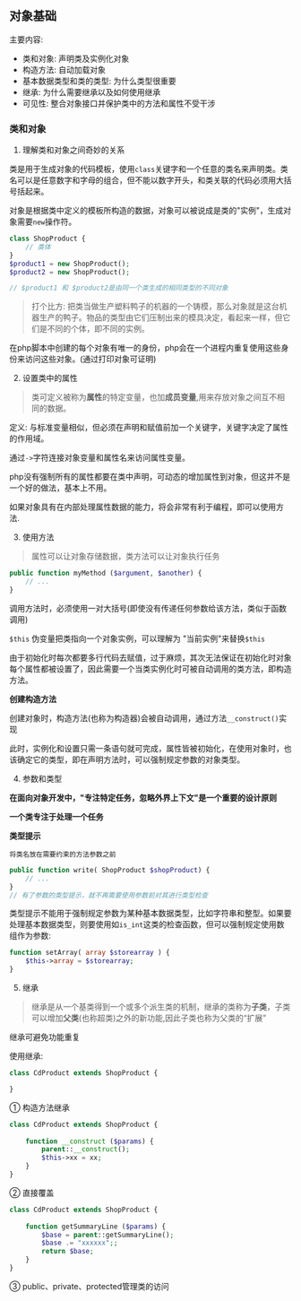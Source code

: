 ## 对象基础

主要内容:

- 类和对象: 声明类及实例化对象
- 构造方法: 自动加载对象
- 基本数据类型和类的类型: 为什么类型很重要
- 继承: 为什么需要继承以及如何使用继承
- 可见性: 整合对象接口并保护类中的方法和属性不受干涉

### 类和对象

1. 理解类和对象之间奇妙的关系

类是用于生成对象的代码模板，使用`class`关键字和一个任意的类名来声明类。类名可以是任意数字和字母的组合，但不能以数字开头，和类关联的代码必须用大括号括起来。

对象是根据类中定义的模板所构造的数据，对象可以被说成是类的"实例"，生成对象需要`new`操作符。

```php
class ShopProduct {
    // 类体
}
$product1 = new ShopProduct();
$product2 = new ShopProduct();

// $product1 和 $product2是由同一个类生成的相同类型的不同对象
```

> 打个比方: 把类当做生产塑料鸭子的机器的一个铸模，那么对象就是这台机器生产的鸭子。物品的类型由它们压制出来的模具决定，看起来一样，但它们是不同的个体，即不同的实例。

在php脚本中创建的每个对象有唯一的身份，php会在一个进程内重复使用这些身份来访问这些对象。(通过打印对象可证明)

2. 设置类中的属性
> 类可定义被称为**属性**的特定变量，也加**成员变量**,用来存放对象之间互不相同的数据。

定义: 与标准变量相似，但必须在声明和赋值前加一个关键字，关键字决定了属性的作用域。

通过`->`字符连接对象变量和属性名来访问属性变量。

php没有强制所有的属性都要在类中声明，可动态的增加属性到对象，但这并不是一个好的做法，基本上不用。

如果对象具有在内部处理属性数据的能力，将会非常有利于编程，即可以使用方法.

3. 使用方法
> 属性可以让对象存储数据，类方法可以让对象执行任务

```php
public function myMethod ($argument, $another) {
    // ...
}
```

调用方法时，必须使用一对大括号(即使没有传递任何参数给该方法，类似于函数调用)

`$this` 伪变量把类指向一个对象实例，可以理解为 "当前实例"来替换`$this`

由于初始化时每次都要多行代码去赋值，过于麻烦，其次无法保证在初始化时对象每个属性都被设置了，因此需要一个当类实例化时可被自动调用的类方法，即构造方法。

**创建构造方法**

创建对象时，构造方法(也称为构造器)会被自动调用，通过方法`__construct()`实现

此时，实例化和设置只需一条语句就可完成，属性皆被初始化，在使用对象时，也该确定它的类型，即在声明方法时，可以强制规定参数的对象类型。

4. 参数和类型

**在面向对象开发中，"专注特定任务，忽略外界上下文"是一个重要的设计原则**

**一个类专注于处理一个任务**

**类型提示**

    将类名放在需要约束的方法参数之前

```php
public function write( ShopProduct $shopProduct) {
    // ...
}
// 有了参数的类型提示，就不再需要使用参数前对其进行类型检查
```

类型提示不能用于强制规定参数为某种基本数据类型，比如字符串和整型。如果要处理基本数据类型，则要使用如`is_int`这类的检查函数，但可以强制规定使用数组作为参数:

```php
function setArray( array $storearray ) {
    $this->array = $storearray;
}
```

5. 继承
> 继承是从一个基类得到一个或多个派生类的机制，继承的类称为**子类**，子类可以增加**父类**(也称超类)之外的新功能,因此子类也称为父类的“扩展”

继承可避免功能重复

使用继承:

```php
class CdProduct extends ShopProduct {

}
```
① 构造方法继承

```php 
class CdProduct extends ShopProduct {
    
    function __construct ($params) {
        parent::__construct();
        $this->xx = xx;
    }
}
```

② 直接覆盖
```php
class CdProduct extends ShopProduct {
    
    function getSummaryLine ($params) {
        $base = parent::getSummaryLine();
        $base .= "xxxxxx";;
        return $base;
    }
}
```

③ public、private、protected管理类的访问